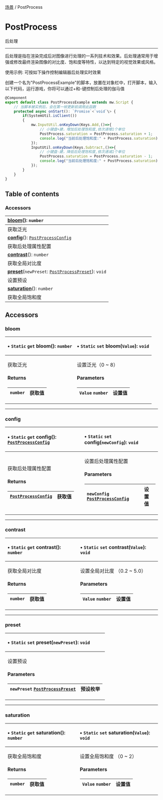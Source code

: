 [场景](../groups/场景.场景.md) / PostProcess

# PostProcess <Badge type="tip" text="Class" /> <Score text="PostProcess" />

后处理

----------------------------------

后处理是指在渲染完成后对图像进行处理的一系列技术和效果。后处理通常用于增强或修改最终渲染图像的对比度、饱和度等特性，以达到特定的视觉效果或风格。

<span style="font-size: 14px;">
使用示例: 可按如下操作控制编辑器后处理实时效果
</span>

创建一个名为"PostProcessExample"的脚本，放置在对象栏中，打开脚本，输入以下代码，运行游戏，你将可以通过+和-键控制后处理的伽马值
```ts
@Component
export default class PostProcessExample extends mw.Script {
    // 当脚本被实例后，会在第一帧更新前调用此函数
    protected async onStart(): `Promise`<`void`\> {
        if(SystemUtil.isClient())
        {
            mw.InputUtil.onKeyDown(Keys.Add,()=>{
                // 小键盘+建，增加后处理饱和度,依次递增1个单位
                PostProcess.saturation = PostProcess.saturation + 1;
                console.log("当前后处理饱和度:" + PostProcess.saturation);
            });
            InputUtil.onKeyDown(Keys.Subtract,()=>{
                // 小键盘-建，降低后处理饱和度,依次递减1个单位
                PostProcess.saturation = PostProcess.saturation - 1;
                console.log("当前后处理饱和度:" + PostProcess.saturation);
            });
        }
    }
}
```

## Table of contents

### Accessors <Score text="Accessors" /> 
| **[bloom](mw.PostProcess.md#bloom)**(): `number`   |
| :-----|
| 获取泛光|
| **[config](mw.PostProcess.md#config)**(): [`PostProcessConfig`](mw.PostProcessConfig.md)   |
| 获取后处理属性配置|
| **[contrast](mw.PostProcess.md#contrast)**(): `number`   |
| 获取全局对比度|
| **[preset](mw.PostProcess.md#preset)**(`newPreset`: [`PostProcessPreset`](../enums/mw.PostProcessPreset.md)): `void` <Badge type="tip" text="client" />  |
| 设置预设|
| **[saturation](mw.PostProcess.md#saturation)**(): `number`   |
| 获取全局饱和度|

## Accessors

### bloom <Score text="bloom" /> 

<table class="get-set-table">
<thead><tr>
<th style="text-align: left">

• `Static` `get` **bloom**(): `number` 

</th>
<th style="text-align: left">

• `Static` `set` **bloom**(`Value`): `void` 

</th>
</tr></thead>
<tbody><tr>
<td style="text-align: left">


获取泛光

#### Returns

| `number` | 获取值 |
| :------ | :------ |


</td>
<td style="text-align: left">


设置泛光（0 ~ 8）

#### Parameters

| `Value` `number` | 设置值 |
| :------ | :------ |



</td>
</tr></tbody>
</table>

___

### config <Score text="config" /> 

<table class="get-set-table">
<thead><tr>
<th style="text-align: left">

• `Static` `get` **config**(): [`PostProcessConfig`](mw.PostProcessConfig.md) 

</th>
<th style="text-align: left">

• `Static` `set` **config**(`newConfig`): `void` 

</th>
</tr></thead>
<tbody><tr>
<td style="text-align: left">


获取后处理属性配置

#### Returns

| [`PostProcessConfig`](mw.PostProcessConfig.md) | 获取值 |
| :------ | :------ |


</td>
<td style="text-align: left">


设置后处理属性配置

#### Parameters

| `newConfig` [`PostProcessConfig`](mw.PostProcessConfig.md) | 设置值 |
| :------ | :------ |



</td>
</tr></tbody>
</table>

___

### contrast <Score text="contrast" /> 

<table class="get-set-table">
<thead><tr>
<th style="text-align: left">

• `Static` `get` **contrast**(): `number` 

</th>
<th style="text-align: left">

• `Static` `set` **contrast**(`Value`): `void` 

</th>
</tr></thead>
<tbody><tr>
<td style="text-align: left">


获取全局对比度

#### Returns

| `number` | 获取值 |
| :------ | :------ |


</td>
<td style="text-align: left">


设置全局对比度 （0.2 ~ 5.0）

#### Parameters

| `Value` `number` | 设置值 |
| :------ | :------ |



</td>
</tr></tbody>
</table>

___

### preset <Score text="preset" /> 

<table class="get-set-table">
<thead><tr>
<th style="text-align: left">

• `Static` `set` **preset**(`newPreset`): `void` <Badge type="tip" text="client" />

</th>
</tr></thead>
<tbody><tr>
<td style="text-align: left">


设置预设

#### Parameters

| `newPreset` [`PostProcessPreset`](../enums/mw.PostProcessPreset.md) | 预设枚举 |
| :------ | :------ |



</td>
</tr></tbody>
</table>

___

### saturation <Score text="saturation" /> 

<table class="get-set-table">
<thead><tr>
<th style="text-align: left">

• `Static` `get` **saturation**(): `number` 

</th>
<th style="text-align: left">

• `Static` `set` **saturation**(`Value`): `void` 

</th>
</tr></thead>
<tbody><tr>
<td style="text-align: left">


获取全局饱和度

#### Returns

| `number` | 获取值 |
| :------ | :------ |


</td>
<td style="text-align: left">


设置全局饱和度 （0 ~ 2）

#### Parameters

| `Value` `number` | 设置值 |
| :------ | :------ |


</td>
</tr></tbody>
</table>

